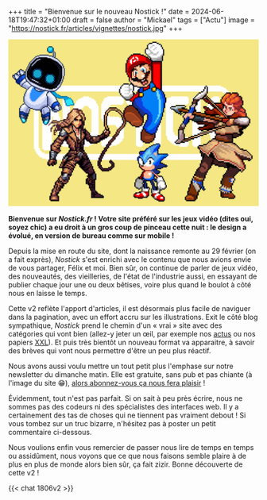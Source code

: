 +++
title = "Bienvenue sur le nouveau Nostick !"
date = 2024-06-18T19:47:32+01:00
draft = false
author = "Mickael"
tags = ["Actu"]
image = "https://nostick.fr/articles/vignettes/nostick.jpg"
+++

![Nostick](nostick.jpg "Ça fait plaisir de vous voir !")

**Bienvenue sur *Nostick.fr* ! Votre site préféré sur les jeux vidéo (dites oui, soyez chic) a eu droit à un gros coup de pinceau cette nuit : le design a évolué, en version de bureau comme sur mobile !**

Depuis la mise en route du site, dont la naissance remonte au 29 février (on a fait exprès), *Nostick* s'est enrichi avec le contenu que nous avions envie de vous partager, Félix et moi. Bien sûr, on continue de parler de jeux vidéo, des nouveautés, des vieilleries, de l'état de l'industrie aussi, en essayant de publier chaque jour une ou deux bêtises, voire plus quand le boulot à côté nous en laisse le temps.

Cette v2 reflète l'apport d'articles, il est désormais plus facile de naviguer dans la pagination, avec un effort accru sur les illustrations. Exit le côté blog sympathique, *Nostick* prend le chemin d'un « vrai » site avec des catégories qui vont bien (allez-y jeter un œil, par exemple nos [actus](https://nostick.fr/tags/actu/) ou nos papiers [XXL](https://nostick.fr/tags/xxl/)). Et puis très bientôt un nouveau format va apparaitre, à savoir des brèves qui vont nous permettre d'être un peu plus réactif.

Nous avons aussi voulu mettre un tout petit plus l'emphase sur notre newsletter du dimanche matin. Elle est gratuite, sans pub et pas chiante (à l'image du site 😁), [alors abonnez-vous ça nous fera plaisir](https://nostickreloaded.substack.com/) !

Évidemment, tout n'est pas parfait. Si on sait à peu près écrire, nous ne sommes pas des codeurs ni des spécialistes des interfaces web. Il y a certainement des tas de choses qui ne tiennent pas vraiment debout ! Si vous tombez sur un truc bizarre, n'hésitez pas à poster un petit commentaire ci-dessous.

Nous voulions enfin vous remercier de passer nous lire de temps en temps ou assidûment, nous voyons que ce que nous faisons semble plaire à de plus en plus de monde alors bien sûr, ça fait zizir. Bonne découverte de cette v2 !

{{< chat 1806v2 >}} 
